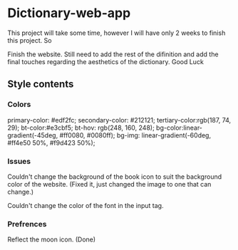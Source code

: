 # Dictionary-web-app
This project will take some time, however I will have only 2 weeks to finish this project. So 

Finish the website. Still need to add the rest of the difinition and add the final touches regarding the aesthetics of the dictionary. 
Good Luck
## Style contents

### Colors

primary-color: #edf2fc;
secondary-color: #212121;
tertiary-color:rgb(187, 74, 29);
bt-color:#e3cbf5;
bt-hov: rgb(248, 160, 248);
bg-color:linear-gradient(-45deg, #ff0080, #0080ff);
bg-img: linear-gradient(-60deg, #ff4e50 50%, #f9d423 50%);

### Issues
 
 Couldn't change the background of the book icon to suit the background color of the website. (Fixed it, just changed the image to one that can change.)

 Couldn't change the color of the font in the input tag.

### Prefrences 
Reflect the moon icon. (Done)